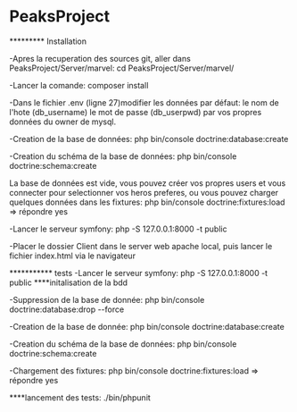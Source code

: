 # PeaksProject
********* Installation

-Apres la recuperation des sources git, aller dans PeaksProject/Server/marvel:
 cd PeaksProject/Server/marvel/

-Lancer la comande:
 composer install

-Dans le fichier .env (ligne 27)modifier les données par défaut:
le nom de l'hote (db_username)
le mot de passe (db_userpwd)
par vos propres données du owner de mysql.

-Creation de la base de données:
	php bin/console doctrine:database:create

-Creation du schéma de la base de données:
	php bin/console doctrine:schema:create

La base de données est vide, vous pouvez créer vos propres users et vous connecter pour selectionner vos heros preferes, ou vous pouvez charger quelques données dans les fixtures:
	php bin/console doctrine:fixtures:load
=> répondre yes

-Lancer le serveur symfony:
	php -S 127.0.0.1:8000 -t public

-Placer le dossier Client dans le server web apache local, puis lancer le fichier index.html via le navigateur


*********** tests
-Lancer le serveur symfony:
	php -S 127.0.0.1:8000 -t public
****initalisation de la bdd

-Suppression de la base de donnée:
	php bin/console doctrine:database:drop --force

-Creation de la base de donnée:
	php bin/console doctrine:database:create

-Creation du schéma de la base de données:
	php bin/console doctrine:schema:create

-Chargement des fixtures:
	php bin/console doctrine:fixtures:load
=> répondre yes

****lancement des tests:
./bin/phpunit

